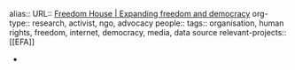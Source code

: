 alias::
URL:: [Freedom House | Expanding freedom and democracy](https://freedomhouse.org/)
org-type:: research, activist, ngo, advocacy
people::
tags:: organisation, human rights, freedom, internet, democracy, media, data source
relevant-projects:: [[EFA]]

-
